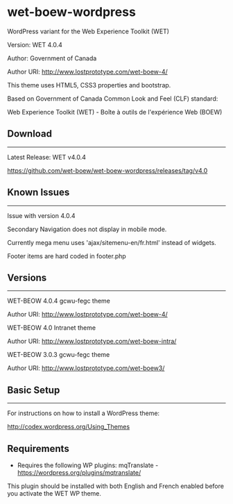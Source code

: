 wet-boew-wordpress
==================

WordPress variant for the Web Experience Toolkit (WET)

Version: WET 4.0.4

Author: Government of Canada

Author URI: http://www.lostprototype.com/wet-boew-4/

This theme uses HTML5, CSS3 properties and bootstrap.

Based on Government of Canada Common Look and Feel (CLF) standard:

Web Experience Toolkit (WET) - Boîte à outils de l'expérience Web (BOEW)

## Download
---------------------------------

Latest Release: WET v4.0.4

https://github.com/wet-boew/wet-boew-wordpress/releases/tag/v4.0

## Known Issues
---------------------------------

Issue with version 4.0.4

Secondary Navigation does not display in mobile mode.

Currently mega menu uses 'ajax/sitemenu-en/fr.html' instead of widgets.

Footer items are hard coded in footer.php

## Versions
---------------------------------

WET-BEOW 4.0.4 gcwu-fegc theme

Author URI: http://www.lostprototype.com/wet-boew-4/

WET-BEOW 4.0 Intranet theme

Author URI: http://www.lostprototype.com/wet-boew-intra/

WET-BEOW 3.0.3 gcwu-fegc theme

Author URI: http://www.lostprototype.com/wet-boew3/


## Basic Setup
---------------------------------

For instructions on how to install a WordPress theme:

http://codex.wordpress.org/Using_Themes

## Requirements

- Requires the following WP plugins:
mqTranslate - https://wordpress.org/plugins/mqtranslate/

This plugin should be installed with both English and French enabled before you activate the WET WP theme.
